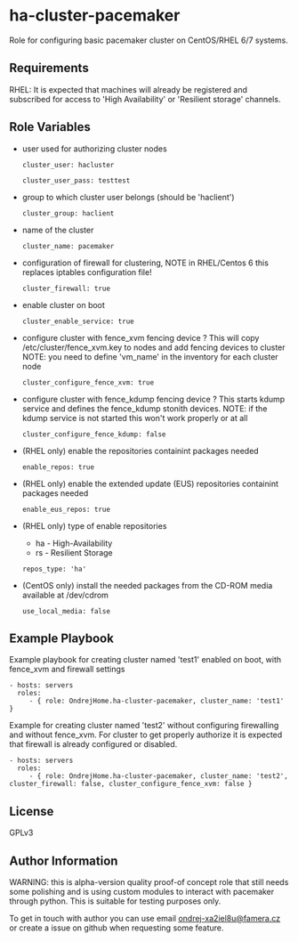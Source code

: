 ha-cluster-pacemaker
=========

Role for configuring basic pacemaker cluster on CentOS/RHEL 6/7 systems.

Requirements
------------

RHEL: It is expected that machines will already be registered and subscribed for access to 'High Availability' or 'Resilient storage' channels.

Role Variables
--------------

  - user used for authorizing cluster nodes

    ```
    cluster_user: hacluster
    ```

    ```
    cluster_user_pass: testtest
    ```

  - group to which cluster user belongs (should be 'haclient')

    ```
    cluster_group: haclient
    ```

  - name of the cluster

    ```
    cluster_name: pacemaker
    ```

  - configuration of firewall for clustering, NOTE in RHEL/Centos 6 this replaces iptables configuration file!
  
    ```
    cluster_firewall: true
    ```

  - enable cluster on boot
  
    ```
    cluster_enable_service: true
    ```

  - configure cluster with fence_xvm fencing device ?
    This will copy /etc/cluster/fence_xvm.key to nodes and add fencing devices to cluster
    NOTE: you need to define 'vm_name' in the inventory for each cluster node
  
    ```
    cluster_configure_fence_xvm: true
    ```

  - configure cluster with fence_kdump fencing device ?
    This starts kdump service and defines the fence_kdump stonith devices.
    NOTE: if the kdump service is not started this won't work properly or at all
  
    ```
    cluster_configure_fence_kdump: false
    ```

  - (RHEL only) enable the repositories containint packages needed
    ```
    enable_repos: true
    ```

  - (RHEL only) enable the extended update (EUS) repositories containint packages needed
    ```
    enable_eus_repos: true
    ```

  - (RHEL only) type of enable repositories
    - ha - High-Availability
    - rs - Resilient Storage
    ```
    repos_type: 'ha'
    ```

  - (CentOS only) install the needed packages from the CD-ROM media available at /dev/cdrom
    ```
    use_local_media: false
    ```

Example Playbook
----------------

Example playbook for creating cluster named 'test1' enabled on boot, with fence_xvm and firewall settings

    - hosts: servers
      roles:
         - { role: OndrejHome.ha-cluster-pacemaker, cluster_name: 'test1' }

Example for creating cluster named 'test2' without configuring firewalling and without fence_xvm.
For cluster to get properly authorize it is expected that firewall is already configured or disabled.

    - hosts: servers
      roles:
         - { role: OndrejHome.ha-cluster-pacemaker, cluster_name: 'test2', cluster_firewall: false, cluster_configure_fence_xvm: false }

License
-------

GPLv3

Author Information
------------------

WARNING: this is alpha-version quality proof-of concept role that still needs some polishing and is using custom modules 
         to interact with pacemaker through python. This is suitable for testing purposes only.

To get in touch with author you can use email ondrej-xa2iel8u@famera.cz or create a issue on github when requesting some feature.
